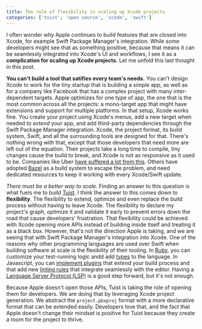 ```yaml
---
title: The role of flexibility in scaling up Xcode projects
categories: ['tuist', 'open source', 'xcode', 'swift']
---
```


I often wonder why Apple continues to build features that are closed into Xcode,
for example Swift Package Manager's integration.
While some developers might see that as something positive,
because that means it can be seamlessly integrated into Xcode's UI and workflows,
I see it as a **complication for scaling up Xcode projects.**
Let me unfold this last thought in this post.

**You can't build a tool that satifies every team's needs.**
You can't design Xcode to work for the tiny startup that is building a simple app,
as well as for a company like Facebook that has a complex project with many inter-dependent targets.
Apple optimizes for one type of app,
the one that is the most common across all the projects:
a mono-target app that might have extensions and support for multiple platforms.
In that setup, Xcode works fine.
You create your project using Xcode's menus,
add a new target when needed to _extend_ your app,
and add third-party dependencies through the Swift Package Manager integration.
Xcode, the project format, its build system, Swift, and all the surrounding tools are designed for that.
There's nothing wrong with that,
except that those developers that need more are left out of the equation.
Their projects take a long time to compile,
tiny changes cause the build to break,
and Xcode is not as responsive as it used to be.
Companies like Uber [have suffered a lot from this](https://twitter.com/StanTwinB/status/1336890442768547845).
Others have adopted [Bazel](https://bazel.build/) as a build system to escape the problem,
and need dedicated resources to keep it working with every Xcode/Swift update.

_There must be a better way to scale_.
Finding an answer to this question is what fuels me to build [Tuist](https://tuist.io).
I think the answer to this comes down to **flexibility**.
The flexibility to extend, optimize and even replace the build process without having to leave Xcode.
The flexibility to declare my project's graph, optimize it and validate it early to prevent errors down the road that cause developers' frustration.
That flexibility could be achieved with Xcode opening more APIs instead of building inside itself and treating it as a black box.
However, that's not the direction Apple is taking, and we are seeing that with Swift Package Manager's integration into Xcode.
One of the reasons why other programming languages are used over Swift when building software at scale is the flexibility of their tooling.
In [Ruby](https://www.ruby-lang.org/en/), you can customize your test-running logic andd add [types](https://sorbet.org/) to the language. In Javascript, you can [implement plugins](https://esbuild.github.io/plugins/) that extend your build process and that add new [linting rules](https://eslint.org/docs/developer-guide/working-with-plugins) that integrate seamlessly with the editor.
Having a [Language Server Protocol (LSP)](https://nshipster.com/vscode/) is a good step forward, but it's not enough.

Because Apple doesn't open those APIs, Tuist is taking the role of opening them for developers.
We are doing that by leveraging Xcode project generation.
We abstract the `project.pbxproj` format with a more declarative format that can be extended easily.
Developers love that,
and the fact that Apple doesn't change their mindset is positive for Tuist because they create a room for the project to thrive.
